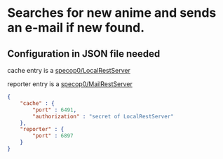 # Searches for new anime and sends an e-mail if new found.

## Configuration in JSON file needed

cache entry is a [specop0/LocalRestServer](https://github.com/specop0/LocalRestServer)

reporter entry is a [specop0/MailRestServer](https://github.com/specop0/MailRestServer)

```json
{
    "cache" : {
        "port" : 6491,
        "authorization" : "secret of LocalRestServer"
    },
    "reporter" : {
        "port" : 6897
    }
}
```